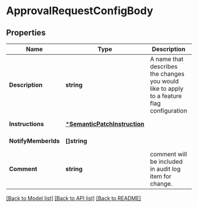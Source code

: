 # ApprovalRequestConfigBody

## Properties
Name | Type | Description | Notes
------------ | ------------- | ------------- | -------------
**Description** | **string** | A name that describes the changes you would like to apply to a feature flag configuration | [default to null]
**Instructions** | [***SemanticPatchInstruction**](SemanticPatchInstruction.md) |  | [default to null]
**NotifyMemberIds** | **[]string** |  | [default to null]
**Comment** | **string** | comment will be included in audit log item for change. | [optional] [default to null]

[[Back to Model list]](../README.md#documentation-for-models) [[Back to API list]](../README.md#documentation-for-api-endpoints) [[Back to README]](../README.md)


